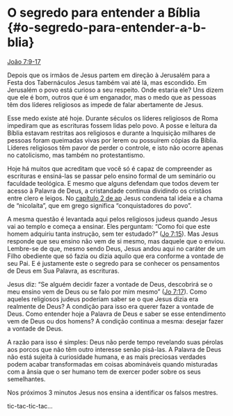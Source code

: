 # O segredo para entender a Bíblia {#o-segredo-para-entender-a-b-blia}

[João 7:9-17](http://bibliaonline.com.br/acf/jo/7/9-17)

Depois que os irmãos de Jesus partem em direção à Jerusalém para a Festa dos Tabernáculos Jesus também vai até lá, mas escondido. Em Jerusalém o povo está curioso a seu respeito. Onde estaria ele? Uns dizem que ele é bom, outros que é um enganador, mas o medo que as pessoas têm dos líderes religiosos as impede de falar abertamente de Jesus.

Esse medo existe até hoje. Durante séculos os líderes religiosos de Roma impediram que as escrituras fossem lidas pelo povo. A posse e leitura da Bíblia estavam restritas aos religiosos e durante a Inquisição milhares de pessoas foram queimadas vivas por lerem ou possuírem cópias da Bíblia. Líderes religiosos têm pavor de perder o controle, e isto não ocorre apenas no catolicismo, mas também no protestantismo.

Hoje há muitos que acreditam que você só é capaz de compreender as escrituras e ensiná-las se passar pelo ensino formal de um seminário ou faculdade teológica. E mesmo que alguns defendam que todos devem ter acesso à Palavra de Deus, a cristandade continua dividindo os cristãos entre clero e leigos. No [capítulo 2 de ap](http://bibliaonline.com.br/acf/ap/2) Jesus condena tal ideia e a chama de “nicolaíta”, que em grego significa “conquistadores do povo”.

A mesma questão é levantada aqui pelos religiosos judeus quando Jesus vai ao templo e começa a ensinar. Eles perguntam: “Como foi que este homem adquiriu tanta instrução, sem ter estudado?” ([Jo 7:15](http://bibliaonline.com.br/acf/jo/7/15)). Mas Jesus responde que seu ensino não vem de si mesmo, mas daquele que o enviou. Lembre-se de que, mesmo sendo Deus, Jesus andou aqui no caráter de um Filho obediente que só fazia ou dizia aquilo que era conforme a vontade de seu Pai. E é justamente este o segredo para se conhecer os pensamentos de Deus em Sua Palavra, as escrituras.

Jesus diz: “Se alguém decidir fazer a vontade de Deus, descobrirá se o meu ensino vem de Deus ou se falo por mim mesmo” ([Jo 7:17](http://bibliaonline.com.br/acf/jo/7/17)). Como aqueles religiosos judeus poderiam saber se o que Jesus dizia era realmente de Deus? A condição para isso era querer fazer a vontade de Deus. Como entender hoje a Palavra de Deus e saber se esse entendimento vem de Deus ou dos homens? A condição continua a mesma: desejar fazer a vontade de Deus.

A razão para isso é simples: Deus não perde tempo revelando suas pérolas aos porcos que não têm outro interesse senão pisá-las. A Palavra de Deus não está sujeita à curiosidade humana, e as mais preciosas verdades podem acabar transformadas em coisas abomináveis quando misturadas com a ânsia que o ser humano tem de exercer poder sobre os seus semelhantes.

Nos próximos 3 minutos Jesus nos ensina a identificar os falsos mestres.

tic-tac-tic-tac...